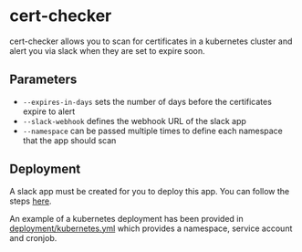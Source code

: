 # cert-checker

cert-checker allows you to scan for certificates in a kubernetes cluster and alert you via slack when they are set to expire soon.

## Parameters

- `--expires-in-days` sets the number of days before the certificates expire to alert
- `--slack-webhook` defines the webhook URL of the slack app
- `--namespace` can be passed multiple times to define each namespace that the app should scan

## Deployment

A slack app must be created for you to deploy this app. You can follow the steps [here](https://api.slack.com/messaging/webhooks#getting_started).

An example of a kubernetes deployment has been provided in [deployment/kubernetes.yml](deployment/kubernetes.yml) which provides a namespace, service account and cronjob.